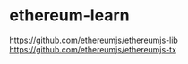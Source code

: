 # ethereum-learn

https://github.com/ethereumjs/ethereumjs-lib
https://github.com/ethereumjs/ethereumjs-tx

